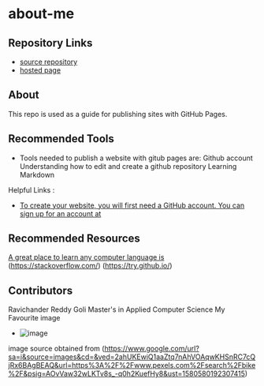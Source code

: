# about-me

## Repository Links

* [source repository](https://github.com/Ravichanderreddy-goli/about-me)
* [hosted page](https://ravichanderreddy-goli.github.io/about-me/)

## About

This repo is used as a guide for publishing sites with GitHub Pages.

## Recommended Tools

* Tools needed to publish a website with gitub pages are:
Github account
Understanding how to edit and create a github repository
Learning Markdown

Helpful Links : 
* [To create your website, you will first need a GitHub account. You can sign up for an account at](https://github.com/)

## Recommended Resources

[A great place to learn any computer language is](https://www.w3schools.com/)
(https://stackoverflow.com/)
(https://try.github.io/)

## Contributors

Ravichander Reddy Goli
Master's in Applied Computer Science
My Favourite image
 * ![image](https://images.pexels.com/photos/984802/pexels-photo-984802.jpeg?auto=compress&cs=tinysrgb&dpr=1&w=500)

 image source obtained from (https://www.google.com/url?sa=i&source=images&cd=&ved=2ahUKEwiQ1aaZtq7nAhVOAqwKHSnRC7cQjRx6BAgBEAQ&url=https%3A%2F%2Fwww.pexels.com%2Fsearch%2Fbike%2F&psig=AOvVaw32wLKTv8s_-q0h2KuefHy8&ust=1580580192307415)

